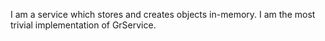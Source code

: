I am a service which stores and creates objects in-memory. I am the most trivial implementation of GrService.